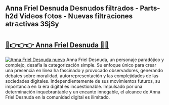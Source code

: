 ## Anna Friel Desnuda D𝚎sn𝚞dos filtr𝚊dos - Parts-h2d Vid𝚎os f𝚘tos - N𝚞evas filtr𝚊ciones atr𝚊ctivas 3SjSy

# <h2><a href="http://mb8jg4.tromn.icu/?c=Anna+Friel+Desnuda">🔗👉👉👉 Anna Friel Desnuda 🔗🔗</a></h2>

[![Anna Friel Desnuda nuevo](https://i.imgur.com/pEAQMta.gif)](http://mb8jg4.tromn.icu/?c=Anna+Friel+Desnuda)
Anna Friel Desnuda, un personaje paradójico y complejo, desafía la categorización simple. Su enfoque único para crear una presencia en línea ha fascinado y provocado observadores, generando debates sobre moralidad, autorrepresentación y las complejidades de las sociedades digitales. Independientemente de sus movimientos futuros, su importancia en la era digital es incuestionable. Impulsado por una determinación inquebrantable y un encanto innegable, el alcance de Anna Friel Desnuda en la comunidad digital es ilimitado.
